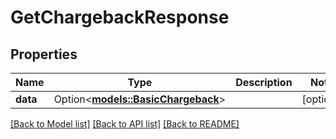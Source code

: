 # GetChargebackResponse

## Properties

Name | Type | Description | Notes
------------ | ------------- | ------------- | -------------
**data** | Option<[**models::BasicChargeback**](BasicChargeback.md)> |  | [optional]

[[Back to Model list]](../README.md#documentation-for-models) [[Back to API list]](../README.md#documentation-for-api-endpoints) [[Back to README]](../README.md)


